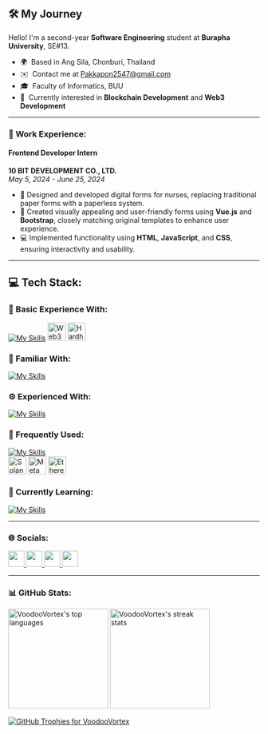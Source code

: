 ## 🛠️ My Journey

Hello! I'm a second-year **Software Engineering** student at **Burapha University**, SE#13.  
* 🌍  Based in Ang Sila, Chonburi, Thailand  
* ✉️  Contact me at [Pakkapon2547@gmail.com](mailto:Pakkapon2547@gmail.com)  
* 🎓  Faculty of Informatics, BUU  
* 🧠  Currently interested in **Blockchain Development** and **Web3 Development**  

---

### 💼 Work Experience:

#### Frontend Developer Intern  
**10 BIT DEVELOPMENT CO., LTD.**  
*May 5, 2024 - June 25, 2024*  

- 📝 Designed and developed digital forms for nurses, replacing traditional paper forms with a paperless system.  
- 🎨 Created visually appealing and user-friendly forms using **Vue.js** and **Bootstrap**, closely matching original templates to enhance user experience.  
- 💻 Implemented functionality using **HTML**, **JavaScript**, and **CSS**, ensuring interactivity and usability.  

---

## 💻 Tech Stack:

### 🌱 Basic Experience With:
[![My Skills](https://skillicons.dev/icons?i=ts,solidity)](https://skillicons.dev)
<a href="https://web3js.readthedocs.io/en/v1.7.1/#" target="_blank" rel="noreferrer"><img src="https://raw.githubusercontent.com/danielcranney/readme-generator/main/public/icons/skills/web3js-colored.svg" width="36" height="36" alt="Web3Js" /></a>
<a href="https://hardhat.org/" target="_blank" rel="noreferrer"><img src="https://raw.githubusercontent.com/danielcranney/readme-generator/main/public/icons/skills/hardhat-colored.svg" width="36" height="36" alt="Hardhat" /></a>

### 👀 Familiar With:
[![My Skills](https://skillicons.dev/icons?i=cs)](https://skillicons.dev)

### ⚙️ Experienced With:
[![My Skills](https://skillicons.dev/icons?i=tailwind,vite,react,vue)](https://skillicons.dev)

### 🔧 Frequently Used:
[![My Skills](https://skillicons.dev/icons?i=java,js,html,css,bootstrap,github,git)](https://skillicons.dev)
<br>
<a href="https://solana.com/" target="_blank" rel="noreferrer"><img src="https://raw.githubusercontent.com/danielcranney/readme-generator/main/public/icons/skills/solana-colored.svg" width="36" height="36" alt="Solana" /></a>
  <a href="https://metamask.io/" target="_blank" rel="noreferrer"><img src="https://raw.githubusercontent.com/danielcranney/readme-generator/main/public/icons/skills/metamask-colored.svg" width="36" height="36" alt="MetaMask" /></a>
  <a href="https://ethereum.org/en/" target="_blank" rel="noreferrer"><img src="https://raw.githubusercontent.com/danielcranney/readme-generator/main/public/icons/skills/ethereum-colored.svg" width="36" height="36" alt="Ethereum" /></a>
  
### 📖 Currently Learning:
[![My Skills](https://skillicons.dev/icons?i=php,laravel,mysql,nodejs,express,rust)](https://skillicons.dev)

---

### 🌐 Socials:

<p align="left"> <a href="https://discord.com/users/pk9113" target="_blank" rel="noreferrer"> <picture> <source media="(prefers-color-scheme: dark)" srcset="https://raw.githubusercontent.com/danielcranney/readme-generator/main/public/icons/socials/discord-dark.svg" /> <source media="(prefers-color-scheme: light)" srcset="https://raw.githubusercontent.com/danielcranney/readme-generator/main/public/icons/socials/discord.svg" /> <img src="https://raw.githubusercontent.com/danielcranney/readme-generator/main/public/icons/socials/discord.svg" width="32" height="32" /> </picture> </a> <a href="https://www.facebook.com/pakkapon.forb" target="_blank" rel="noreferrer"> <picture> <source media="(prefers-color-scheme: dark)" srcset="https://raw.githubusercontent.com/danielcranney/readme-generator/main/public/icons/socials/facebook-dark.svg" /> <source media="(prefers-color-scheme: light)" srcset="https://raw.githubusercontent.com/danielcranney/readme-generator/main/public/icons/socials/facebook.svg" /> <img src="https://raw.githubusercontent.com/danielcranney/readme-generator/main/public/icons/socials/facebook.svg" width="32" height="32" /> </picture> </a> <a href="http://www.instagram.com/pk_tonnam" target="_blank" rel="noreferrer"> <picture> <source media="(prefers-color-scheme: dark)" srcset="https://raw.githubusercontent.com/danielcranney/readme-generator/main/public/icons/socials/instagram-dark.svg" /> <source media="(prefers-color-scheme: light)" srcset="https://raw.githubusercontent.com/danielcranney/readme-generator/main/public/icons/socials/instagram.svg" /> <img src="https://raw.githubusercontent.com/danielcranney/readme-generator/main/public/icons/socials/instagram.svg" width="32" height="32" /> </picture> </a>
  <a href="https://www.linkedin.com/in/pakkapon-chomchoey-60377b332" target="_blank" rel="noreferrer"> <picture> <source media="(prefers-color-scheme: dark)" srcset="https://raw.githubusercontent.com/danielcranney/readme-generator/main/public/icons/socials/linkedin-dark.svg" /> <source media="(prefers-color-scheme: light)" srcset="https://raw.githubusercontent.com/danielcranney/readme-generator/main/public/icons/socials/linkedin.svg" /> <img src="https://raw.githubusercontent.com/danielcranney/readme-generator/main/public/icons/socials/linkedin.svg" width="32" height="32" /> </picture> </a>
</p>

---

### 📊 GitHub Stats:

<div align="left">
  <img height="200px" src="https://github-readme-stats.vercel.app/api/top-langs?username=VoodooVortex&show_icons=true&locale=en&layout=compact" alt="VoodooVortex's top languages" />
  <img height="200px" src="https://github-readme-streak-stats.herokuapp.com/?user=VoodooVortex" alt="VoodooVortex's streak stats" />
</div>

<p align="left">
  <a href="https://github.com/ryo-ma/github-profile-trophy">
    <img src="https://github-profile-trophy.vercel.app/?username=VoodooVortex" alt="GitHub Trophies for VoodooVortex" />
  </a>
</p>

